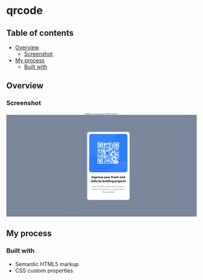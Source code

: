 # qrcode

## Table of contents

- [Overview](#overview)
  - [Screenshot](#screenshot)
- [My process](#my-process)
  - [Built with](#built-with)

## Overview

### Screenshot

![Screenshot](./images/screenshot.jpg)

## My process

### Built with

- Semantic HTML5 markup
- CSS custom properties
